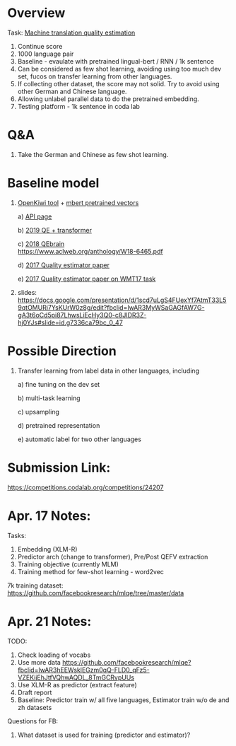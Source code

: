 # Overview
Task: [Machine translation quality estimation](./Capstone_Proposal_QE.PDF)

1. Continue score
2. 1000 language pair
3. Baseline - evaulate with pretrained lingual-bert / RNN / 1k sentence
4. Can be considered as few shot learning, avoiding using too much dev set, fucos on transfer learning from other languages.
5. If collecting other dataset, the score may not solid. Try to avoid using other German and Chinese language.
6. Allowing unlabel parallel data to do the pretrained embedding. 
7. Testing platform - 1k sentence in coda lab

# Q&A
1. Take the German and Chinese as few shot learning.

# Baseline model
1) [OpenKiwi tool](https://github.com/Unbabel/OpenKiwi/blob/master/kiwi/models/predictor_estimator.py) + 
   [mbert pretrained vectors](https://github.com/google-research/bert/blob/master/multilingual.md)

    a) [API page](https://unbabel.github.io/OpenKiwi/)

    b) [2019 QE + transformer](http://www.statmt.org/wmt19/pdf/54/WMT06.pdf)

    c) [2018 QEbrain](https://github.com/lovecambi/qebrain) <br>
        https://www.aclweb.org/anthology/W18-6465.pdf
    
    d) [2017 Quality estimator paper](https://dl.acm.org/doi/10.1145/3109480)

    e) [2017 Quality estimator paper on WMT17 task](http://www.statmt.org/wmt17/pdf/WMT63.pdf)

2)  slides:
https://docs.google.com/presentation/d/1scd7uLgS4FUexYf7AtmT33L59qtOMURi7YsKUrW0z8g/edit?fbclid=IwAR3MyWSaGAGfAW7G-gA3t6oCd5pi87LhwsLiEcHy3Q0-c8JIDR3Z-hj0YJs#slide=id.g7336ca79bc_0_47


# Possible Direction
1) Transfer learning from label data in other languages, including

    a) fine tuning on the dev set

    b) multi-task learning

    c) upsampling

    d) pretrained representation

    e) automatic label for two other languages

# Submission Link:
https://competitions.codalab.org/competitions/24207

# Apr. 17 Notes:
Tasks:
1. Embedding (XLM-R)
2. Predictor arch (change to transformer), Pre/Post QEFV extraction
3. Training objective (currently MLM)
4. Training method for few-shot learning - word2vec

7k training dataset:
https://github.com/facebookresearch/mlqe/tree/master/data


# Apr. 21 Notes:
TODO:
1. Check loading of vocabs
2. Use more data
   https://github.com/facebookresearch/mlqe?fbclid=IwAR3hEEWsklEGzm0qQ-FLD0_qFz5-VZEKijEhJtfVQhwAQDL_8TmGCRvpUUs
3. Use XLM-R as predictor (extract feature)
4. Draft report
5. Baseline: Predictor train w/ all five languages, Estimator train w/o de and zh datasets

Questions for FB:
1. What dataset is used for training (predictor and estimator)?

